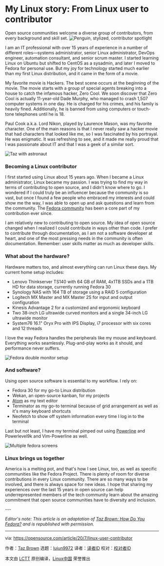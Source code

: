 [#]: collector: (lujun9972)
[#]: translator: ( )
[#]: reviewer: ( )
[#]: publisher: ( )
[#]: url: ( )
[#]: subject: (My Linux story: From Linux user to contributor)
[#]: via: (https://opensource.com/article/20/7/linux-user-contributor)
[#]: author: (Taz Brown https://opensource.com/users/heronthecli)

My Linux story: From Linux user to contributor
======
Open source communities welcome a diverse group of contributors, from
every background and skill set.
![Penguin, stylized, contributor spotlight][1]

I am an IT professional with over 15 years of experience in a number of different roles—systems administrator, senior Linux administrator, DevOps engineer, automation consultant, and senior scrum master. I started learning Linux on Ubuntu but shifted to CentOS as a sysadmin, and later I moved to Fedora for personal use. But my joy for technology started much earlier than my first Linux distribution, and it came in the form of a movie.

My favorite movie is Hackers. The best scene occurs at the beginning of the movie. The movie starts with a group of special agents breaking into a house to catch the infamous hacker, Zero Cool. We soon discover that Zero Cool is actually 11-year-old Dade Murphy, who managed to crash 1,507 computer systems in one day. He is charged for his crimes, and his family is heavily fined. Additionally, he is banned from using computers or touch-tone telephones until he is 18.

Paul Cook a.k.a. Lord Nikon, played by Laurence Mason, was my favorite character. One of the main reasons is that I never really saw a hacker movie that had characters that looked like me, so I was fascinated by his portrayal. He was enigmatic. It was refreshing to see, and it made me really proud that I was passionate about IT and that I was a geek of a similar sort.

![Taz with astronaut][2]

### Becoming a Linux contributor

I first started using Linux about 15 years ago. When I became a Linux administrator, Linux became my passion. I was trying to find my way in terms of contributing to open source, and I didn't know where to go. I wondered if I could truly be an influencer because the community is so vast, but once I found a few people who embraced my interests and could show me the way, I was able to open up and ask questions and learn from the community. The [Fedora community][3] has been a core part of my contribution ever since.

I am relatively new to contributing to open source. My idea of open source changed when I realized I could contribute in ways other than code. I prefer to contribute through documentation, as I am not a software developer at heart, and one of the most pressing needs in the community is often documentation. Remember: user skills matter as much as developer skills.

### What about the hardware?

Hardware matters too, and almost everything can run Linux these days. My current home setup includes:

  * Lenovo Thinkserver TS140 with 64 GB of RAM, 4x1TB SSDs and a 1TB HD for data storage, currently running Fedora 30
  * Synology NAS with 164 TB of storage using a RAID 5 configuration
  * Logitech MX Master and MX Master 2S for input and output configuration
  * Kinesis Advantage 2 for a customized and ergonomic keyboard
  * Two 38-inch LG ultrawide curved monitors and a single 34-inch LG ultrawide monitor
  * System76 16.1" Oryx Pro with IPS Display, i7 processor with six cores and 12 threads



I love the way Fedora handles the peripherals like my mouse and keyboard. Everything works seamlessly. Plug-and-play works as it should, and performance never suffers.

![Fedora double monitor setup][4]

### And software?

Using open source software is essential to my workflow. I rely on:

  * Fedora 30 for my go-to Linux distribution
  * Wekan, an open-source kanban, for my projects
  * [Atom][5] as my text editor
  * Terminator as my go-to terminal because of grid arrangement as well as it's many keyboard shortcuts
  * Neofetch to show off system information every time I log in to the terminal



Last but not least, I have my terminal pimped out using [Powerline][6] and Powerlevel9k and Vim-Powerline as well.

![Multiple fedora screens][7]

### Linux brings us together

America is a melting pot, and that's how I see Linux, too, as well as specific communities like the Fedora Project. There is plenty of room for diverse contributions in every Linux community. There are so many ways to be involved, and there is always space for new ideas. I hope that sharing my experiences over the last 15 years in open source can help underrepresented members of the tech community learn about the amazing commitment that open source communities have to diversity and inclusion.

\---

_Editor's note: This article is an adaptation of [Taz Brown: How Do You Fedora?][8] and is republished with permission._

--------------------------------------------------------------------------------

via: https://opensource.com/article/20/7/linux-user-contributor

作者：[Taz Brown][a]
选题：[lujun9972][b]
译者：[译者ID](https://github.com/译者ID)
校对：[校对者ID](https://github.com/校对者ID)

本文由 [LCTT](https://github.com/LCTT/TranslateProject) 原创编译，[Linux中国](https://linux.cn/) 荣誉推出

[a]: https://opensource.com/users/heronthecli
[b]: https://github.com/lujun9972
[1]: https://opensource.com/sites/default/files/styles/image-full-size/public/lead-images/contributor_spotlight_penguin.jpg?itok=azJA5Cj8 (Penguin, stylized, contributor spotlight)
[2]: https://opensource.com/sites/default/files/uploads/taz_with_astronaut_0.png (Taz with astronaut)
[3]: https://getfedora.org/
[4]: https://opensource.com/sites/default/files/uploads/fedora_double_monitor_setup.jpg (Fedora double monitor setup)
[5]: https://fedoramagazine.org/install-atom-fedora/
[6]: https://fedoramagazine.org/add-power-terminal-powerline/
[7]: https://opensource.com/sites/default/files/uploads/fedora_screens.jpg (Multiple fedora screens)
[8]: https://fedoramagazine.org/taz-brown-how-do-you-fedora/
